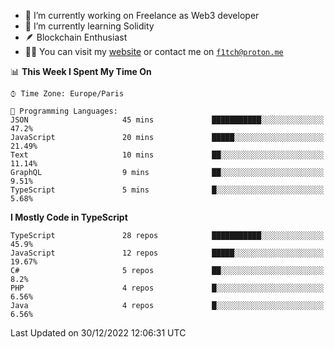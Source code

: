 - 🔭 I’m currently working on Freelance as Web3 developer
- 🌱 I’m currently learning Solidity
- 🪶 Blockchain Enthusiast
- 👨‍💻 You can visit my [website](https://f1tch.xyz) or contact me on [`f1tch@proton.me`](mailto:f1tch@proton.me)

<!--START_SECTION:waka-->
📊 **This Week I Spent My Time On** 

```text
⌚︎ Time Zone: Europe/Paris

💬 Programming Languages: 
JSON                     45 mins             ███████████░░░░░░░░░░░░░░   47.2% 
JavaScript               20 mins             █████░░░░░░░░░░░░░░░░░░░░   21.49% 
Text                     10 mins             ██░░░░░░░░░░░░░░░░░░░░░░░   11.14% 
GraphQL                  9 mins              ██░░░░░░░░░░░░░░░░░░░░░░░   9.51% 
TypeScript               5 mins              █░░░░░░░░░░░░░░░░░░░░░░░░   5.68%

```

**I Mostly Code in TypeScript** 

```text
TypeScript               28 repos            ███████████░░░░░░░░░░░░░░   45.9% 
JavaScript               12 repos            █████░░░░░░░░░░░░░░░░░░░░   19.67% 
C#                       5 repos             ██░░░░░░░░░░░░░░░░░░░░░░░   8.2% 
PHP                      4 repos             █░░░░░░░░░░░░░░░░░░░░░░░░   6.56% 
Java                     4 repos             █░░░░░░░░░░░░░░░░░░░░░░░░   6.56%

```



 Last Updated on 30/12/2022 12:06:31 UTC
<!--END_SECTION:waka-->
